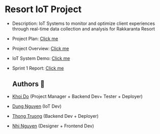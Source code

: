 # Resort IoT Project
- Description: IoT Systems to monitor and optimize client experiences through real-time data collection and analysis for Rakkaranta Resort
- Project Plan: [Click me](https://docs.google.com/document/d/1vz9tLRpypTU9uM9G4ihlC5_up3aLX_hIG-VuaEh0TEQ/edit?tab=t.0)
- Project Overview: [Click me](https://lucid.app/lucidspark/311019a9-9826-4a07-843d-31d3149aea7b/edit?viewport_loc=-2605%2C-725%2C5736%2C2862%2C0_0&invitationId=inv_e5ac8059-44e0-4522-8414-aec9af867c27)
- IoT System Demo: [Click me](https://drive.google.com/drive/folders/1WDxwJbH2DybVhDekEtNLBAzu7ruS1jE6?usp=drive_link)
- Sprint 1 Report: [Click me](https://www.canva.com/design/DAGVck93FEE/-Ni9g24tfLdOxrsYBgRDaw/edit?utm_content=DAGVck93FEE&utm_campaign=designshare&utm_medium=link2&utm_source=sharebutton)

  ## Authors 👷
- [Khoi Do](https://github.com/khoidm2004) (Project Manager + Backend Dev+  Tester + Deployer)
- [Dung Nguyen](https://github.com/pingviini314159) (IoT Dev)
- [Thong Truong](https://github.com/truonghoangthong) (Backend Dev + Deployer)
- [Nhi Nguyen](https://github.com/nhingnguyen) (Designer + Frontend Dev)
